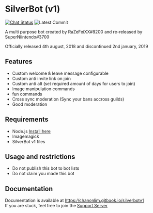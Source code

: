 # SilverBot (v1)

[![Chat Status](https://img.shields.io/discord/467525605043208192.svg)](https://discord.gg/cW5TyTB)
![Latest Commit](https://img.shields.io/github/last-commit/chanonlim/silverbot.svg)

A multi purpose bot created by RaZeFeiXX#8200 and re-released by SuperNiintendo#3700

Officially released 4th august, 2018 and discontinued 2nd january, 2019

## Features

 - Custom welcome & leave message configurable
 - Custom anti invite link on join
 - Custom anti alt (set required amount of days for users to join)
 - Image manipulation commands
 - fun commands
 - Cross sync moderation (Sync your bans accross guilds)
 - Good moderation
 
## Requirements

- Node.js [Install here](https://nodejs.org)
- Imagemagick 
- SilverBot v1 files


## Usage and restrictions

* Do not publish this bot to bot lists
* Do not claim you made this bot

## Documentation

Documentation is available at https://chanonlim.gitbook.io/silverbotv1  
If you are stuck, feel free to join the [Support Server](https://discord.gg/cW5TyTB)
